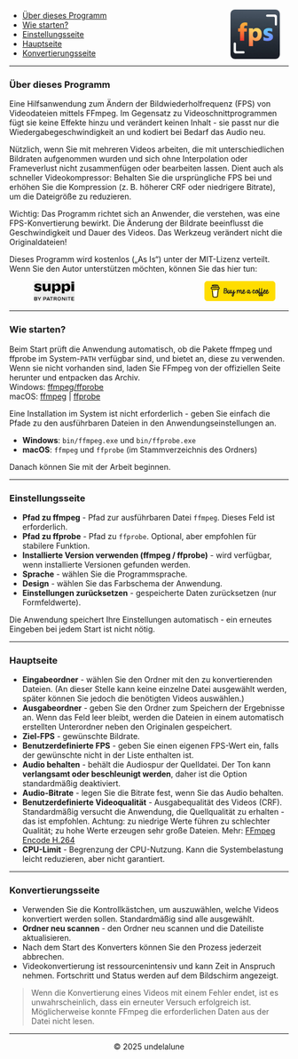 <img src="logo.png" style="border-radius: 8px; margin-right:16px; margin-top:12px; height: 89px;" align="right" alt="Free FPS Logo" />

- [Über dieses Programm](#about-this-tool)
- [Wie starten?](#how-to-start)
- [Einstellungsseite](#settings-page)
- [Hauptseite](#main-page)
- [Konvertierungsseite](#processing-page)

---

<a id="about-this-tool"></a>
### Über dieses Programm

Eine Hilfsanwendung zum Ändern der Bildwiederholfrequenz (FPS) von Videodateien mittels FFmpeg. Im Gegensatz zu Videoschnittprogrammen fügt sie keine Effekte hinzu und verändert keinen Inhalt - sie passt nur die Wiedergabegeschwindigkeit an und kodiert bei Bedarf das Audio neu.

Nützlich, wenn Sie mit mehreren Videos arbeiten, die mit unterschiedlichen Bildraten aufgenommen wurden und sich ohne Interpolation oder Frameverlust nicht zusammenfügen oder bearbeiten lassen.
Dient auch als schneller Videokompressor: Behalten Sie die ursprüngliche FPS bei und erhöhen Sie die Kompression (z. B. höherer CRF oder niedrigere Bitrate), um die Dateigröße zu reduzieren.

Wichtig:
Das Programm richtet sich an Anwender, die verstehen, was eine FPS-Konvertierung bewirkt. Die Änderung der Bildrate beeinflusst die Geschwindigkeit und Dauer des Videos. Das Werkzeug verändert nicht die Originaldateien!

Dieses Programm wird kostenlos („As Is“) unter der MIT-Lizenz verteilt.
Wenn Sie den Autor unterstützen möchten, können Sie das hier tun:

<a href="https://buymeacoffee.com/undelalune" target="_blank" rel="noopener" title="Go to buymeacoffee.com">
<img src="bmc-logo.svg" style="float: right; margin-right:24px; height: 36px; " alt="bmc Logo" />
</a>

<a href="https://suppi.pl/undelalune" target="_blank" rel="noopener" title="Go to suppi.pl">
<img src="suppi-logo.svg" style="margin-left:44px; height: 36px; " alt="suppi Logo" />
</a>

<br>

---

<a id="how-to-start"></a>
### Wie starten?

Beim Start prüft die Anwendung automatisch, ob die Pakete ffmpeg und ffprobe im System-`PATH` verfügbar sind, und bietet an, diese zu verwenden.
Wenn sie nicht vorhanden sind, laden Sie FFmpeg von der offiziellen Seite herunter und entpacken das Archiv.<br>
Windows: <a href="https://www.gyan.dev/ffmpeg/builds/ffmpeg-release-essentials.zip" target="_blank" rel="noopener" title="Download ffmpeg/ffprobe archive">ffmpeg/ffprobe</a><br>
macOS: <a href="https://evermeet.cx/ffmpeg/ffmpeg-8.0.zip" target="_blank" rel="noopener" title="Download ffmpeg">ffmpeg</a> |
<a href="https://evermeet.cx/ffmpeg/ffprobe-8.0.zip" target="_blank" rel="noopener" title="Download ffprobe archive">ffprobe</a>

Eine Installation im System ist nicht erforderlich - geben Sie einfach die Pfade zu den ausführbaren Dateien in den Anwendungseinstellungen an.

- **Windows**: `bin/ffmpeg.exe` und `bin/ffprobe.exe`
- **macOS**: `ffmpeg` und `ffprobe` (im Stammverzeichnis des Ordners)

Danach können Sie mit der Arbeit beginnen.

---

<a id="settings-page"></a>
### Einstellungsseite

- **Pfad zu ffmpeg** - Pfad zur ausführbaren Datei `ffmpeg`. Dieses Feld ist erforderlich.
- **Pfad zu ffprobe** - Pfad zu `ffprobe`. Optional, aber empfohlen für stabilere Funktion.
- **Installierte Version verwenden (ffmpeg / ffprobe)** - wird verfügbar, wenn installierte Versionen gefunden werden.
- **Sprache** - wählen Sie die Programmsprache.
- **Design** - wählen Sie das Farbschema der Anwendung.
- **Einstellungen zurücksetzen** - gespeicherte Daten zurücksetzen (nur Formfeldwerte).

Die Anwendung speichert Ihre Einstellungen automatisch - ein erneutes Eingeben bei jedem Start ist nicht nötig.

---

<a id="main-page"></a>
### Hauptseite

- **Eingabeordner** - wählen Sie den Ordner mit den zu konvertierenden Dateien. (An dieser Stelle kann keine einzelne Datei ausgewählt werden, später können Sie jedoch die benötigten Videos auswählen.)
- **Ausgabeordner** - geben Sie den Ordner zum Speichern der Ergebnisse an. Wenn das Feld leer bleibt, werden die Dateien in einem automatisch erstellten Unterordner neben den Originalen gespeichert.
- **Ziel-FPS** - gewünschte Bildrate.
- **Benutzerdefinierte FPS** - geben Sie einen eigenen FPS-Wert ein, falls der gewünschte nicht in der Liste enthalten ist.
- **Audio behalten** - behält die Audiospur der Quelldatei. Der Ton kann **verlangsamt oder beschleunigt werden**, daher ist die Option standardmäßig deaktiviert.
- **Audio-Bitrate** - legen Sie die Bitrate fest, wenn Sie das Audio behalten.
- **Benutzerdefinierte Videoqualität** - Ausgabequalität des Videos (CRF). Standardmäßig versucht die Anwendung, die Quellqualität zu erhalten - das ist empfohlen.
  Achtung: zu niedrige Werte führen zu schlechter Qualität; zu hohe Werte erzeugen sehr große Dateien. Mehr: [FFmpeg Encode H.264](https://trac.ffmpeg.org/wiki/Encode/H.264)
- **CPU-Limit** - Begrenzung der CPU-Nutzung. Kann die Systembelastung leicht reduzieren, aber nicht garantiert.

---

<a id="processing-page"></a>
### Konvertierungsseite

- Verwenden Sie die Kontrollkästchen, um auszuwählen, welche Videos konvertiert werden sollen. Standardmäßig sind alle ausgewählt.
- **Ordner neu scannen** - den Ordner neu scannen und die Dateiliste aktualisieren.
- Nach dem Start des Konverters können Sie den Prozess jederzeit abbrechen.
- Videokonvertierung ist ressourcenintensiv und kann Zeit in Anspruch nehmen. Fortschritt und Status werden auf dem Bildschirm angezeigt.

> Wenn die Konvertierung eines Videos mit einem Fehler endet, ist es unwahrscheinlich, dass ein erneuter Versuch erfolgreich ist.
> Möglicherweise konnte FFmpeg die erforderlichen Daten aus der Datei nicht lesen.

---

<p style="text-align:center;">© 2025 undelalune</p>
